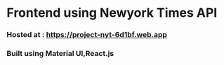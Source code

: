 # Frontend using Newyork Times API

### Hosted at : https://project-nyt-6d1bf.web.app

### Built using Material UI,React.js
